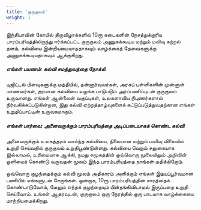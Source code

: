 ```yaml
---
title: 'குருகுலம்'
weight: 1
---
```


இந்தியாவின் கோயில் திருவிழாக்களில் 10ரூ கடைகளின் நேசத்துக்குரிய பாரம்பரியத்திலிருந்து ஈர்க்கப்பட்ட குருகுலம் அணுகக்கூடிய மற்றும் மலிவு கற்றல் தளம், கல்வியை இன்றியமையாததாகவும் வாழ்க்கைத் தேவைகளுக்கு அணுகக்கூடியதாகவும் ஆக்குகிறது.

##### எங்கள் பயணம்: கல்வி சமத்துவத்தை நோக்கி

டிஜிட்டல் பிளவுகளுக்கு மத்தியில், தன்னார்வலர்கள், அரசுப் பள்ளிகளின் முன்னாள் மாணவர்கள், தரமான கல்வியை வழங்க பாடுபடும் அர்ப்பணிப்புடன் குருகுலம் உருவானது. எங்கள் ஆன்லைன் வகுப்புகள், உலகளாவிய நிபுணர்களால் நிர்வகிக்கப்படுகின்றன, இது கல்வி ஏற்றத்தாழ்வுகளைக் கட்டுப்படுத்துவதற்கான எங்கள் உறுதிப்பாட்டின் உருவகமாகும்.

##### எங்கள் பார்வை: அனைவருக்கும் பாரம்பரியத்தை அடிப்படையாகக் கொண்ட கல்வி

அனைவருக்கும் உலகத்தரம் வாய்ந்த கல்வியை, நிலையான மற்றும் மலிவு விலையில் உறுதி செய்வதில் குருகுலம் உறுதிபூண்டுள்ளது. கல்வியை வெறும் சலுகையாக இல்லாமல், உரிமையாக ஆக்கி, நமது சமூகத்தின் ஒவ்வொரு மூலையிலும் அறிவின் ஒளியைக் கொண்டு வருவதன் மூலம் இந்த பாரம்பரியத்தை நாங்கள் மதிக்கிறோம்.

ஒவ்வொரு குழந்தைக்கும் கல்வி மூலம் அதிகாரம் அளிக்கும் எங்கள் இதயப்பூர்வமான பணியில் எங்களுடன் சேருங்கள். ஒன்றாக, 10ரூ பாரம்பரியத்தின் சாரத்தைக் கொண்டாடுவோம், மேலும் எந்தக் குழந்தையும் பின்தங்கிவிடாமல் இருப்பதை உறுதி செய்வோம். உங்கள் ஆதரவுடன், குருகுலம் ஒரு நேரத்தில் ஒரு பாடமாக வாழ்க்கையை மாற்றியமைக்கிறது.